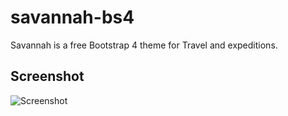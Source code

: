# savannah-bs4
Savannah is a free Bootstrap 4 theme for Travel and expeditions.

## Screenshot
![Screenshot](/screenshot.jpg)